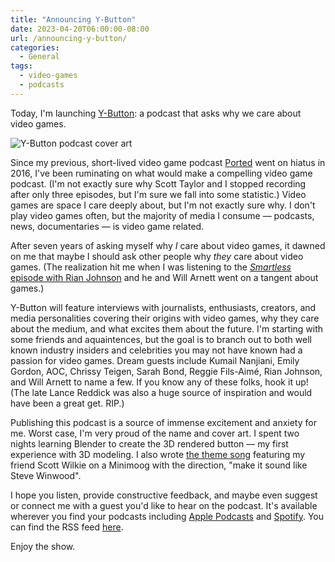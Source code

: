 ```yaml
---
title: "Announcing Y-Button"
date: 2023-04-20T06:00:00-08:00
url: /announcing-y-button/
categories:
  - General
tags:
  - video-games
  - podcasts
---
```


Today, I'm launching [Y-Button](https://ybutton.online): a podcast that asks why we care about video games.

![Y-Button podcast cover art](/y-button-cover-gray-tag.jpg)

Since my previous, short-lived video game podcast [Ported](https://podcasters.spotify.com/pod/show/ported) went on hiatus in 2016, I've been ruminating on what would make a compelling video game podcast. (I'm not exactly sure why Scott Taylor and I stopped recording after only three episodes, but I'm sure we fall into some statistic.) Video games are space I care deeply about, but I'm not exactly sure why. I don't play video games often, but the majority of media I consume — podcasts, news, documentaries — is video game related.

After seven years of asking myself why _I_ care about video games, it dawned on me that maybe I should ask other people why _they_ care about video games. (The realization hit me when I was listening to the [_Smartless_ episode with Rian Johnson](https://www.smartless.com/episodes/episode/23d37b2b/rian-johnson) and he and Will Arnett went on a tangent about games.)

Y-Button will feature interviews with journalists, enthusiasts, creators, and media personalities covering their origins with video games, why they care about the medium, and what excites them about the future. I'm starting with some friends and aquaintences, but the goal is to branch out to both well known industry insiders and celebrities you may not have known had a passion for video games. Dream guests include Kumail Nanjiani, Emily Gordon, AOC, Chrissy Teigen, Sarah Bond, Reggie Fils-Aimé, Rian Johnson, and Will Arnett to name a few. If you know any of these folks, hook it up! (The late Lance Reddick was also a huge source of inspiration and would have been a great get. RIP.)

Publishing this podcast is a source of immense excitement and anxiety for me. Worst case, I'm very proud of the name and cover art. I spent two nights learning Blender to create the 3D rendered button — my first experience with 3D modeling. I also wrote [the theme song](https://music.apple.com/us/album/on-the-same-page-feat-scott-wilkie/1679473967?i=1679473968) featuring my friend Scott Wilkie on a Minimoog with the direction, "make it sound like Steve Winwood".

I hope you listen, provide constructive feedback, and maybe even suggest or connect me with a guest you'd like to hear on the podcast. It's available wherever you find your podcasts including [Apple Podcasts](https://podcasts.apple.com/us/podcast/y-button/id1683256695) and [Spotify](https://open.spotify.com/show/0peqw07cM0a6nU5bHMmNan). You can find the RSS feed [here](https://feeds.transistor.fm/y-button).

Enjoy the show.